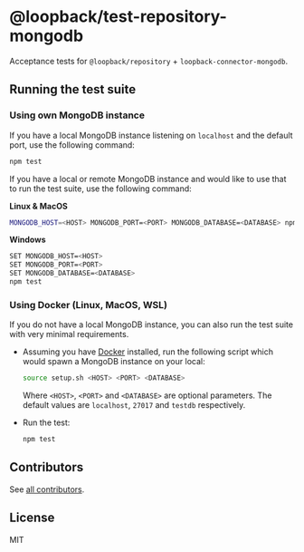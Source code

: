# @loopback/test-repository-mongodb

Acceptance tests for `@loopback/repository` + `loopback-connector-mongodb`.

## Running the test suite

### Using own MongoDB instance

If you have a local MongoDB instance listening on `localhost` and the default
port, use the following command:

```bash
npm test
```

If you have a local or remote MongoDB instance and would like to use that to run
the test suite, use the following command:

**Linux & MacOS**

```bash
MONGODB_HOST=<HOST> MONGODB_PORT=<PORT> MONGODB_DATABASE=<DATABASE> npm test
```

**Windows**

```bash
SET MONGODB_HOST=<HOST>
SET MONGODB_PORT=<PORT>
SET MONGODB_DATABASE=<DATABASE>
npm test
```

### Using Docker (Linux, MacOS, WSL)

If you do not have a local MongoDB instance, you can also run the test suite
with very minimal requirements.

- Assuming you have [Docker](https://docs.docker.com/engine/installation/)
  installed, run the following script which would spawn a MongoDB instance on
  your local:

  ```bash
  source setup.sh <HOST> <PORT> <DATABASE>
  ```

  Where `<HOST>`, `<PORT>` and `<DATABASE>` are optional parameters. The default
  values are `localhost`, `27017` and `testdb` respectively.

- Run the test:

  ```bash
  npm test
  ```

## Contributors

See
[all contributors](https://github.com/loopbackio/loopback-next/graphs/contributors).

## License

MIT
